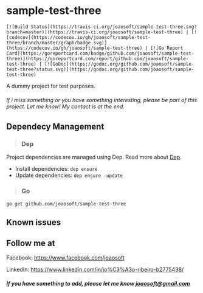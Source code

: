 # sample-test-three
    [![Build Status](https://travis-ci.org/joaosoft/sample-test-three.svg?branch=master)](https://travis-ci.org/joaosoft/sample-test-three) | [![codecov](https://codecov.io/gh/joaosoft/sample-test-three/branch/master/graph/badge.svg)](https://codecov.io/gh/joaosoft/sample-test-three) | [![Go Report Card](https://goreportcard.com/badge/github.com/joaosoft/sample-test-three)](https://goreportcard.com/report/github.com/joaosoft/sample-test-three) | [![GoDoc](https://godoc.org/github.com/joaosoft/sample-test-three?status.svg)](https://godoc.org/github.com/joaosoft/sample-test-three)

A dummy project for test purposes.

###### If i miss something or you have something interesting, please be part of this project. Let me know! My contact is at the end.

## Dependecy Management 
>### Dep

Project dependencies are managed using Dep. Read more about [Dep](https://github.com/golang/dep).
* Install dependencies: `dep ensure`
* Update dependencies: `dep ensure -update`


>### Go
```
go get github.com/joaosoft/sample-test-three
```

## Known issues

## Follow me at
Facebook: https://www.facebook.com/joaosoft

LinkedIn: https://www.linkedin.com/in/jo%C3%A3o-ribeiro-b2775438/

##### If you have something to add, please let me know joaosoft@gmail.com
